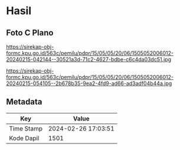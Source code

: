# Hasil

## Foto C Plano

https://sirekap-obj-formc.kpu.go.id/563c/pemilu/pdpr/15/05/05/20/06/1505052006012-20240215-042144--30521a3d-71c2-4627-bdbe-c6c4da03dc51.jpg

https://sirekap-obj-formc.kpu.go.id/563c/pemilu/pdpr/15/05/05/20/06/1505052006012-20240215-054105--2b678b35-9ea2-4fd9-ad66-ad3adf04b44a.jpg


## Metadata

| Key        | Value               |
| ---------- | ------------------- |
| Time Stamp | 2024-02-26 17:03:51 |
| Kode Dapil | 1501                |



